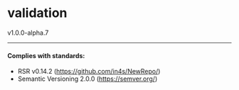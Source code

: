 # validation
v1.0.0-alpha.7



___
#### Complies with standards:

- RSR v0.14.2 (https://github.com/in4s/NewRepo/)
- Semantic Versioning 2.0.0 (https://semver.org/)
